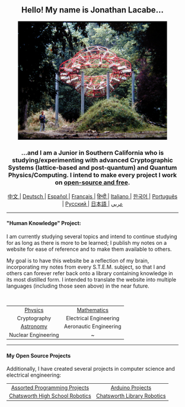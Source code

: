 <div align="center" style="background-image: url('https://jonathanlacabe.github.io/_other/Iapetus_1985.jpg'); background-size: cover; background-position: center; padding: 20px;">
  <h2>Hello! My name is Jonathan Lacabe...</h2>
  <p align="center">
        <a href="https://jonathanlacabe.github.io/"><img src="/Iapetus_1985.jpg" width="402"/></a>
    </p>
  <h3>...and I am a Junior in Southern California who is studying/experimenting with advanced Cryptographic Systems (lattice-based and post-quantum) and Quantum Physics/Computing. I intend to make every project I work on <a href="https://archive.org/details/GuerillaOpenAccessManifesto/mode/2up?view=theater">open-source and free</a>. </h3> 
  <!-- (My philosophy/motivation for doing this can be found here.)-->
    
<p align="center">
  <a href="https://github.com/JonathanLacabe/JonathanLacabe/blob/main/README_CN.md"><span> 中文 </span></a>|
  <a href="https://github.com/JonathanLacabe/JonathanLacabe/blob/main/README_DE.md"><span> Deutsch </span></a>|
  <a href="https://github.com/JonathanLacabe/JonathanLacabe/blob/main/README_ES.md"><span> Español </span></a>|<!-- (Translated by my father.)-->
  <a href="https://github.com/JonathanLacabe/JonathanLacabe/blob/main/README_FR.md"><span> Français </span></a>|
  <a href="https://github.com/JonathanLacabe/JonathanLacabe/blob/main/README_HI.md"><span> हिन्दी </span></a>|
  <a href="https://github.com/JonathanLacabe/JonathanLacabe/blob/main/README_IT.md"><span> Italiano </span></a>|<!-- (Translated by my father.) -->
  <a href="https://github.com/JonathanLacabe/JonathanLacabe/blob/main/README_KO.md"><span> 한국어 </span></a>|
  <a href="https://github.com/JonathanLacabe/JonathanLacabe/blob/main/README_PT.md"><span> Português </span></a>|
  <a href="https://github.com/JonathanLacabe/JonathanLacabe/blob/main/README_RU.md"><span> Русский </span></a>|
  <a href="https://github.com/JonathanLacabe/JonathanLacabe/blob/main/README_JP.md"><span> 日本語 </span></a>|
  <a href="https://github.com/JonathanLacabe/JonathanLacabe/blob/main/README_AR.md"><span> عربي </span></a>
</p>
<hr>

<h4 align="left">"Human Knowledge" Project:</h4>
    <p align="left">I am currently studying several topics and intend to continue studying for as long as there is more to be learned; I publish my notes on a website for ease of reference and to make them available to others.<br>
      <!--
    <p align="left">Considering the nature of every specialized field as having a hierarchy of prerequisites, my field being no exception (Quantum Computing requires Quantum Physics, Quantum Physics requires regular Physics and Multivariable Calculus, etc.), the usefulness of a consolidated and easily-accessible knowledge base cannot be overstated. </p>
    -->
    <p align="left">My goal is to have this website be a reflection of my brain, incorporating my notes from every S.T.E.M. subject, so that I and others can forever refer back onto a library containing knowledge in its most distilled form. I intended to translate the website into multiple languages (including those seen above) in the near future.</p>
    <!-- (Why do you not just use wikipedia or another learning resource when you forget something? Because this website, and all of the notes in them (until I possibly obtain additional contributers), are mine. This is the purpose of note-taking in the first place - they reflect your progress in learning a subject, and symbolize one's intellectual advancement.) -->
     <br>
    <table align="center">
        <tr>
            <td align="center"><a href="https://jonathanlacabe.github.io/Physics/physics.html">Physics</a></td>
            <td align="center"><a href="https://jonathanlacabe.github.io/math/mathematics.html">Mathematics</a></td>
        </tr>
        <tr>
            <td align="center">Cryptography<a href="https://jonathanlacabe.github.io/cryptography/cryptography.html"></a></td>
            <td align="center">Electrical Engineering<a href="https://jonathanlacabe.github.io/engineering/electric.html"></a></td>
        </tr>
        <tr>
            <td align="center"><a href="https://jonathanlacabe.github.io/astronomy/astronomy.html">Astronomy</a></td>
            <td align="center">Aeronautic Engineering<a href="https://jonathanlacabe.github.io/engineering/aeronautics.html"></a></td>
        </tr>
        <tr>
            <td align="center">Nuclear Engineering<a href="https://jonathanlacabe.github.io/engineering/nuclear.html"></a></td>
          <td align="center">~</td>
        </tr>
         <!-- (Possibly chemistry for the 8th.) -->
    </table>
    
<hr>
<h4 align="left">My Open Source Projects</h4>
    <p align="left">Additionally, I have created several projects in computer science and electrical engineering:</p>
    <table align="center">
        <tr>
            <td align="center"><a href="https://github.com/JonathanLacabe/Assorted-Programming-Projects">Assorted Programming Projects</a></td>
            <td align="center"><a href="https://github.com/JonathanLacabe/Arduino-Projects">Arduino Projects</a></td>
        </tr>
        <tr>
            <td align="center"><a href="https://github.com/JonathanLacabe/Chatsworth-Robotics">Chatsworth High School Robotics</a></td>
            <td align="center"><a href="https://github.com/JonathanLacabe/Chatsworth-Library-Robotics">Chatsworth Library Robotics</a></td>
        </tr>
    </table>
 
</div>
